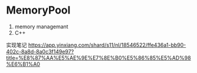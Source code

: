 # MemoryPool
1. memory managemant  
2. C++

实现笔记
https://app.yinxiang.com/shard/s11/nl/18546522/ffe436a1-bb90-402c-8a8d-8a0c3f149e97?title=%E8%87%AA%E5%AE%9E%E7%8E%B0%E5%86%85%E5%AD%98%E6%B1%A0
